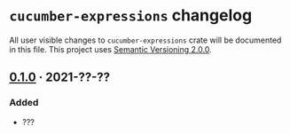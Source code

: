 `cucumber-expressions` changelog
================================

All user visible changes to `cucumber-expressions` crate will be documented in this file. This project uses [Semantic Versioning 2.0.0].




## [0.1.0] · 2021-??-??
[0.1.0]: /../../tree/v0.1.0

### Added

- ???




[Semantic Versioning 2.0.0]: https://semver.org
